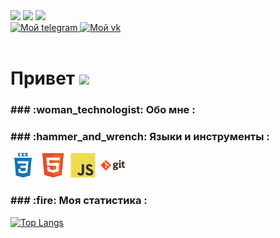 <div id="header" align="left" width="100%">
  <img src="https://media.giphy.com/media/R03zWv5p1oNSQd91EP/giphy.gif" width="0%"  />
  <img src="https://media.giphy.com/media/uB86ZyWQsnFSGYe2sA/giphy.gif" width="50%" />
  <img src="https://media.giphy.com/media/765ccrAiB0g9z6EApL/giphy.gif" width="0%" />
</div>
<div id="badges" align="left">
  <a href="https://t.me/vigolajnen" target="_blank">
    <img src="https://img.shields.io/badge/Telegram-blue?style=for-the-badge&logo=Telegram&logoColor=white" alt="Мой telegram"/>
  </a>
  <a href="https://vk.com/id8648491" target="_blank">
    <img src="https://img.shields.io/badge/Vkontakte-blue?style=for-the-badge&logo=vk&logoColor=white" alt="Мой vk"/>
  </a>
</div>
<div align="left">
  <img src="https://komarev.com/ghpvc/?username=vigolajnen&style=flat-square&color=blue" alt=""/>
</div>
<h1 align="left">
  Привет
  <img src="https://media.giphy.com/media/hvRJCLFzcasrR4ia7z/giphy.gif" width="30px"/>
</h1>
<h3>
### :woman_technologist: Обо мне :
</h3>

<div>
  <h3>### :hammer_and_wrench: Языки и инструменты :</h3>
  <img src="https://github.com/devicons/devicon/blob/master/icons/css3/css3-plain-wordmark.svg"  title="CSS3" alt="CSS" width="40" height="40"/>&nbsp;
  <img src="https://github.com/devicons/devicon/blob/master/icons/html5/html5-original.svg" title="HTML5" alt="HTML" width="40" height="40"/>&nbsp;
  <img src="https://github.com/devicons/devicon/blob/master/icons/javascript/javascript-original.svg" title="JavaScript" alt="JavaScript" width="40" height="40"/>&nbsp;
  <img src="https://github.com/devicons/devicon/blob/master/icons/git/git-original-wordmark.svg" title="Git" **alt="Git" width="40" height="40"/>
</div>

<h3>
  ### :fire: Моя статистика :
</h3>

[![Top Langs](https://github-readme-stats.vercel.app/api/top-langs/?username=vigolajnen&layout=compact&theme=vision-friendly-dark)](https://github.com/anuraghazra/github-readme-stats)


